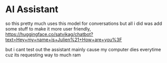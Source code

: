 # AI Assistant

so this pretty much uses this model for conversations but all i did was add some stuff to make it more user friendly, https://huggingface.co/satvikag/chatbot?text=Hey+my+name+is+Julien%21+How+are+you%3F

but i cant test out the assistant mainly cause my computer dies everytime cuz its requesting way to much ram
